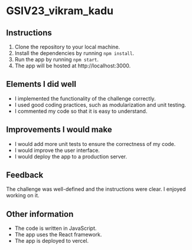 # GSIV23_vikram_kadu

## Instructions

1. Clone the repository to your local machine.
2. Install the dependencies by running `npm install`.
3. Run the app by running `npm start`.
4. The app will be hosted at http://localhost:3000.

## Elements I did well

* I implemented the functionality of the challenge correctly.
* I used good coding practices, such as modularization and unit testing.
* I commented my code so that it is easy to understand.

## Improvements I would make

* I would add more unit tests to ensure the correctness of my code.
* I would improve the user interface.
* I would deploy the app to a production server.

## Feedback

The challenge was well-defined and the instructions were clear. I enjoyed working on it.

## Other information

* The code is written in JavaScript.
* The app uses the React framework.
* The app is deployed to vercel.